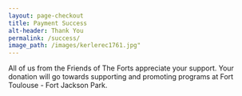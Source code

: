 ```yaml
---
layout: page-checkout
title: Payment Success
alt-header: Thank You
permalink: /success/
image_path: /images/kerlerec1761.jpg"
---
```


All of us from the Friends of The Forts appreciate your support. Your donation will go towards supporting and promoting programs at Fort Toulouse - Fort Jackson Park.
